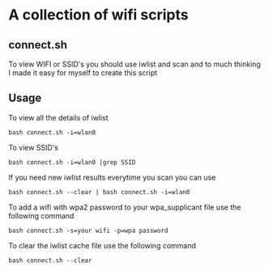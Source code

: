 # A collection of wifi scripts

## connect.sh
To view WIFI or SSID's you should use iwlist and scan and to much thinking I made it easy for myself to create this script

## Usage

To view all the details of iwlist
```
bash connect.sh -i=wlan0
```

To view SSID's
```
bash connect.sh -i=wlan0 |grep SSID
```

If you need new iwlist results everytime you scan you can use
```
bash connect.sh --clear | bash connect.sh -i=wlan0
```

To add a wifi with wpa2 password to your wpa_supplicant file use the following command
```
bash connect.sh -s=your wifi -p=wpa password
```

To clear the iwlist cache file use the following command
```
bash connect.sh --clear
```
